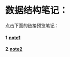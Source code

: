 # 数据结构笔记：
点击下面的链接预览笔记：

#### 1.[note1](https://2033329616.github.io/data_structure/notes/note1.html)

#### 2.[note2](https://2033329616.github.io/data_structure/notes/note2.html)
